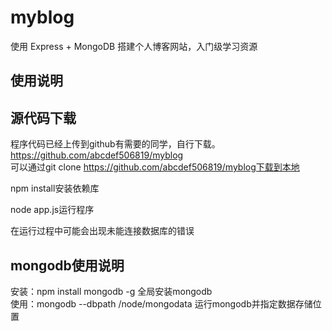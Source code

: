 # myblog
使用 Express + MongoDB 搭建个人博客网站，入门级学习资源
## 使用说明
## 源代码下载
程序代码已经上传到github有需要的同学，自行下载。 https://github.com/abcdef506819/myblog  
可以通过git clone https://github.com/abcdef506819/myblog下载到本地  

npm install安装依赖库   

node app.js运行程序  

在运行过程中可能会出现未能连接数据库的错误
## mongodb使用说明
安装：npm install mongodb -g 全局安装mongodb  
使用：mongodb --dbpath /node/mongodata 运行mongodb并指定数据存储位置  
